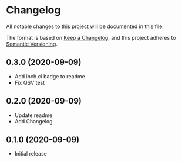 # Changelog

All notable changes to this project will be documented in this file.

The format is based on [Keep a Changelog](https://keepachangelog.com/en/1.0.0/),
and this project adheres to [Semantic Versioning](https://semver.org/spec/v2.0.0.html).

<!-- git log $(git describe --tags --abbrev=0)..HEAD --oneline -->

## 0.3.0 (2020-09-09)

- Add inch.ci badge to readme
- Fix QSV test

## 0.2.0 (2020-09-09)

- Update readme
- Add Changelog

## 0.1.0 (2020-09-09)

- Initial release